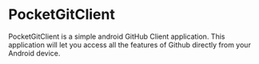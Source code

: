 # PocketGitClient
PocketGitClient is a simple android GitHub Client application.
This application will let you access all the features of Github directly from your Android device.
